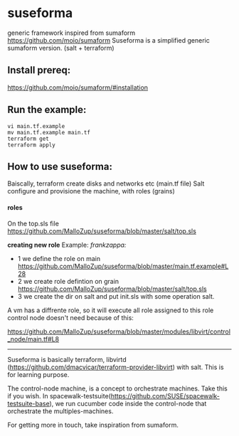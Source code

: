 # suseforma
generic framework inspired from sumaform https://github.com/moio/sumaform
Suseforma is a simplified generic sumaform version. (salt + terraform)


## Install prereq:

https://github.com/moio/sumaform/#installation

## Run the example:

```console
vi main.tf.example
mv main.tf.example main.tf
terraform get
terraform apply
```

## How to use suseforma:

Baiscally, terraform create disks and networks etc (main.tf file)
Salt configure and provisione the machine, with roles (grains)


#### roles
On the top.sls file 
https://github.com/MalloZup/suseforma/blob/master/salt/top.sls

**creating new role**
Example:
*frankzappa:*
* 1 we define the role on main
https://github.com/MalloZup/suseforma/blob/master/main.tf.example#L28
* 2 we create role defintion on grain
 https://github.com/MalloZup/suseforma/blob/master/salt/top.sls
* 3 we create the dir on salt and put init.sls with some operation salt.
  

A vm has a diffrente role, so it will execute all role assigned to this role
control node doesn't need because of this:

https://github.com/MalloZup/suseforma/blob/master/modules/libvirt/control_node/main.tf#L8
_____

Suseforma is basically terraform, libvirtd (https://github.com/dmacvicar/terraform-provider-libvirt) with salt.
This is for learning purpose.

The control-node machine, is a concept to orchestrate machines. Take this if you wish.
 In spacewalk-testsuite(https://github.com/SUSE/spacewalk-testsuite-base), we run cucumber code inside the control-node that orchestrate the multiples-machines.

For getting more in touch, take inspiration from sumaform.

